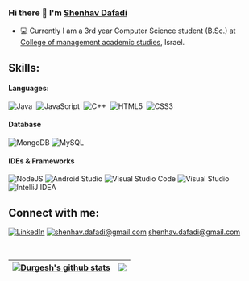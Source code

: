 
<!--
**ShenhavDaf/ShenhavDaf** is a ✨ _special_ ✨ repository because its `README.md` (this file) appears on your GitHub profile.
-->



### Hi there 👋   I'm [Shenhav Dafadi](https://github.com/shenhavdaf)

- 💻 Currently I am a 3rd year Computer Science student (B.Sc.) at [College of management academic studies](https://english.colman.ac.il/), Israel. 



## Skills:

#### Languages:

![Java](https://img.shields.io/badge/-Java-333333?style=flat&logo=java-original)&nbsp;
![JavaScript](https://img.shields.io/badge/-JavaScript-333333?style=flat&logo=javascript)&nbsp;
![C++](https://img.shields.io/badge/-C++-333333?style=flat&logo=C++)&nbsp;
![HTML5](https://img.shields.io/badge/-HTML5-333333?style=flat-square&logo=html5)&nbsp;
![CSS3](https://img.shields.io/badge/-CSS3-333333?style=flat-square&logo=css3)&nbsp;


#### Database

![MongoDB](https://img.shields.io/badge/-MongoDB-333333?style=flat&logo=MongoDB)
![MySQL](https://img.shields.io/badge/-MySQL-333333?style=flat&logo=MySQL)


#### IDEs & Frameworks

![NodeJS](https://img.shields.io/badge/-node.js-333333?style=flat&logo=node.js)
![Android Studio](https://img.shields.io/badge/-Android%20Studio-333333?style=flat&logo=Android%20Studio)
![Visual Studio Code](https://img.shields.io/badge/-Visual%20Studio%20Code-333333?style=flat&logo=Visual%20Studio%20Code)
![Visual Studio](https://img.shields.io/badge/-Visual%20Studio-333333?style=flat&logo=Visual%20Studio)
![IntelliJ IDEA](https://img.shields.io/badge/-IntelliJIDEA-333333?style=flat&logo=IntelliJIDEA)


## Connect with me:

<a href="https://www.linkedin.com/in/shenhavdafadi">![LinkedIn](https://img.shields.io/badge/LinkedIn-0077B5?style=for-the-badge&logo=linkedin&logoColor=white)</a> <a href="mailto:shenhav.dafadi@gmail.com">![shenhav.dafadi@gmail.com](https://img.shields.io/badge/Gmail-D14836?style=for-the-badge&logo=gmail&logoColor=white)</a> shenhav.dafadi@gmail.com

<br>

| <a href="https://github.com/anuraghazra/github-readme-stats"><img align="center" src="https://github-readme-stats.vercel.app/api?username=ShenhavDaf&show_icons=true&include_all_commits=true&theme=buefy&hide_border=true" alt="Durgesh's github stats" /></a> | <a href="https://github.com/anuraghazra/github-readme-stats"><img align="center" src="https://github-readme-stats.vercel.app/api/top-langs/?username=ShenhavDaf&layout=compact&theme=buefy&hide_border=true" /></a> |
| ------------- | ------------- |



<!-- 
----
[<img src="https://github-profile-trophy.vercel.app/?username=ShenhavDaf&row=2&column=3" />](https://github.com/ryo-ma/github-profile-trophy)
[<img src="https://github-readme-stats.vercel.app/api?username=ShenhavDaf&theme=algolia&count_private=true&include_all_commits=true&show_icons=true" />](https://github.com/anuraghazra/github-readme-stats)
[![GitHub Streak](https://github-readme-streak-stats.herokuapp.com/?user=ShenhavDaf&theme=dark)](https://github.com/DenverCoder1/github-readme-streak-stats)
[![Durgesh's Top Langs](https://github-readme-stats.vercel.app/api/top-langs/?username=themlphdstudent&theme=algolia&hide=Jupyter&layout=compact&show_icons=true)](https://github.com/anuraghazra/github-readme-stats) -->


<!-- https://github.com/Ileriayo/markdown-badges -->

